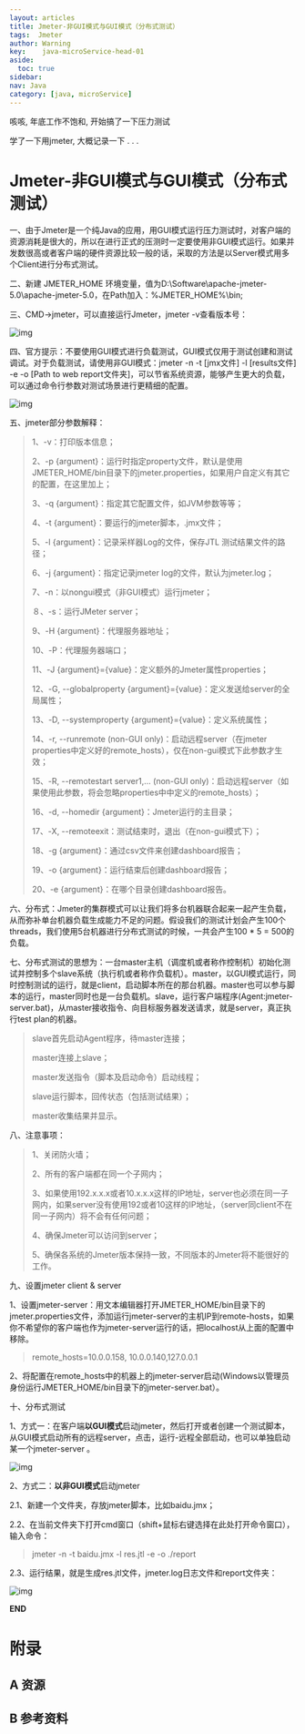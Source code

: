 ```yaml
---
layout: articles
title: Jmeter-非GUI模式与GUI模式（分布式测试）
tags:  Jmeter
author: Warning
key:    java-microService-head-01
aside:
  toc: true
sidebar:
nav: Java
category: [java, microService]
---
```


咳咳, 年底工作不饱和, 开始搞了一下压力测试

学了一下用jmeter, 大概记录一下 . . .



<!--more-->


# Jmeter-非GUI模式与GUI模式（分布式测试）



一、由于Jmeter是一个纯Java的应用，用GUI模式运行压力测试时，对客户端的资源消耗是很大的，所以在进行正式的压测时一定要使用非GUI模式运行。如果并发数很高或者客户端的硬件资源比较一般的话，采取的方法是以Server模式用多个Client进行分布式测试。

二、新建 JMETER_HOME 环境变量，值为D:\Software\apache-jmeter-5.0\apache-jmeter-5.0，在Path加入：%JMETER_HOME%\bin;

三、CMD->jmeter，可以直接运行Jmeter，jmeter -v查看版本号：

![img](https://raw.githubusercontent.com/war-ning/Pic/master/img/14269037-9bed7df580841724.png)



四、官方提示：不要使用GUI模式进行负载测试，GUI模式仅用于测试创建和测试调试。对于负载测试，请使用非GUI模式：jmeter -n -t [jmx文件] -l [results文件] -e -o [Path to web report文件夹]，可以节省系统资源，能够产生更大的负载，可以通过命令行参数对测试场景进行更精细的配置。

![img](https://raw.githubusercontent.com/war-ning/Pic/master/img/14269037-506f3b2bdd179a5e.png)



五、jmeter部分参数解释：

> 1、-v：打印版本信息；
>
> 2、-p {argument}：运行时指定property文件，默认是使用JMETER_HOME/bin目录下的jmeter.properties，如果用户自定义有其它的配置，在这里加上；
>
> 3、-q {argument}：指定其它配置文件，如JVM参数等等；
>
> 4、-t {argument}：要运行的jmeter脚本，.jmx文件；
>
> 5、-l {argument}：记录采样器Log的文件，保存JTL 测试结果文件的路径；
>
> 6、-j {argument}：指定记录jmeter log的文件，默认为jmeter.log；
>
> 7、-n：以nongui模式（非GUI模式）运行jmeter；
>
> ８、-s：运行JMeter server；
>
> 9、-H {argument}：代理服务器地址；
>
> 10、-P：代理服务器端口；
>
> 11、-J {argument}={value}：定义额外的Jmeter属性properties；
>
> 12、-G, --globalproperty {argument}={value}：定义发送给server的全局属性；
>
> 13、-D, --systemproperty {argument}={value}：定义系统属性；
>
> 14、-r, --runremote (non-GUI only)：启动远程server（在jmeter properties中定义好的remote_hosts），仅在non-gui模式下此参数才生效；
>
> 15、-R, --remotestart server1,... (non-GUI only)：启动远程server（如果使用此参数，将会忽略properties中中定义的remote_hosts）；
>
> 16、-d, --homedir {argument}：Jmeter运行的主目录；
>
> 17、-X, --remoteexit：测试结束时，退出（在non-gui模式下）；
>
> 18、-g {argument}：通过csv文件来创建dashboard报告；
>
> 19、-o {argument}：运行结束后创建dashboard报告；
>
> 20、-e {argument}：在哪个目录创建dashboard报告。

六、分布式：Jmeter的集群模式可以让我们将多台机器联合起来一起产生负载，从而弥补单台机器负载生成能力不足的问题。假设我们的测试计划会产生100个threads，我们使用5台机器进行分布式测试的时候，一共会产生100 * 5 = 500的负载。

七、分布式测试的思想为：一台master主机（调度机或者称作控制机）初始化测试并控制多个slave系统（执行机或者称作负载机）。master，以GUI模式运行，同时控制测试的运行，就是client，启动脚本所在的那台机器。master也可以参与脚本的运行，master同时也是一台负载机。slave，运行客户端程序(Agent:jmeter-server.bat)，从master接收指令、向目标服务器发送请求，就是server，真正执行test plan的机器。

> slave首先启动Agent程序，待master连接；
>
> master连接上slave；
>
> master发送指令（脚本及启动命令）启动线程；
>
> slave运行脚本，回传状态（包括测试结果）；
>
> master收集结果并显示。

八、注意事项：

> 1、关闭防火墙；
>
> 2、所有的客户端都在同一个子网内；
>
> 3、如果使用192.x.x.x或者10.x.x.x这样的IP地址，server也必须在同一子网内，如果server没有使用192或者10这样的IP地址，（server同client不在同一子网内）将不会有任何问题；
>
> 4、确保Jmeter可以访问到server；
>
> 5、确保各系统的Jmeter版本保持一致，不同版本的Jmeter将不能很好的工作。

九、设置jmeter client & server

1、设置jmeter-server：用文本编辑器打开JMETER_HOME/bin目录下的jmeter.properties文件，添加运行jmeter-server的主机IP到remote-hosts，如果你不希望你的客户端也作为jmeter-server运行的话，把localhost从上面的配置中移除。

> remote_hosts=10.0.0.158, 10.0.0.140,127.0.0.1

2、将配置在remote_hosts中的机器上的jmeter-server启动(Windows以管理员身份运行JMETER_HOME/bin目录下的jmeter-server.bat）。

十、分布式测试

1、方式一：在客户端**以GUI模式**启动jmeter，然后打开或者创建一个测试脚本， 从GUI模式启动所有的远程server，点击，运行-远程全部启动，也可以单独启动某一个jmeter-server 。

![img](https://raw.githubusercontent.com/war-ning/Pic/master/img/14269037-adc2f02930e4d3f5.png)



2、方式二：**以非GUI模式**启动jmeter

2.1、新建一个文件夹，存放jmeter脚本，比如baidu.jmx；

2.2、在当前文件夹下打开cmd窗口（shift+鼠标右键选择在此处打开命令窗口），输入命令：

> jmeter -n -t baidu.jmx -l res.jtl -e -o ./report

2.3、运行结果，就是生成res.jtl文件，jmeter.log日志文件和report文件夹：

![img](https://raw.githubusercontent.com/war-ning/Pic/master/img/14269037-dda7cefc1d915f0e.png)










**END**


# 附录
## A 资源
## B 参考资料


